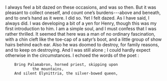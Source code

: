 I always feel a bit dazed on these occasions, and was so then. But it was pleasant to collect oneself, and count one’s burdens---above and beneath, and to one’s hand as it were. I did so. Yet I felt dazed. As I have said, I always did. I was developing a bit of a yen for Henry, though this was my first introduction to him. I am a simple soul, and I must confess that I was rather thrilled. It seemed that here was a man of no ordinary fascination, with a chin cleft like the toe-cap of a satyr’s boot, and a little group of show hairs behind each ear. Also he was doomed to destroy, for family reasons, and to keep on destroying. And I was still alone ; I could hardly expect otherwise in the circumstances. I echoed the words of the poet : 


        Bring Palamabron, horned priest, skipping upon
                the mountains,
        And silent Elynittria, the silver-bowed queen, 